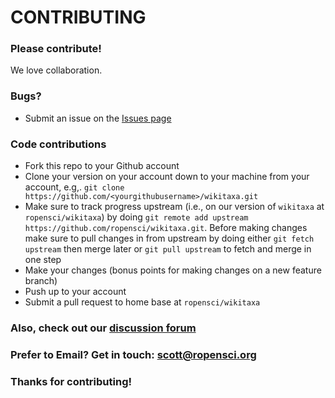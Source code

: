 # CONTRIBUTING #

### Please contribute!

We love collaboration.

### Bugs?

* Submit an issue on the [Issues page](https://github.com/ropensci/wikitaxa/issues)

### Code contributions

* Fork this repo to your Github account
* Clone your version on your account down to your machine from your account, e.g,. `git clone https://github.com/<yourgithubusername>/wikitaxa.git`
* Make sure to track progress upstream (i.e., on our version of `wikitaxa` at `ropensci/wikitaxa`) by doing `git remote add upstream https://github.com/ropensci/wikitaxa.git`. Before making changes make sure to pull changes in from upstream by doing either `git fetch upstream` then merge later or `git pull upstream` to fetch and merge in one step
* Make your changes (bonus points for making changes on a new feature branch)
* Push up to your account
* Submit a pull request to home base at `ropensci/wikitaxa`

### Also, check out our [discussion forum](https://discuss.ropensci.org)

### Prefer to Email? Get in touch: [scott@ropensci.org](mailto:scott@ropensci.org)

### Thanks for contributing!
